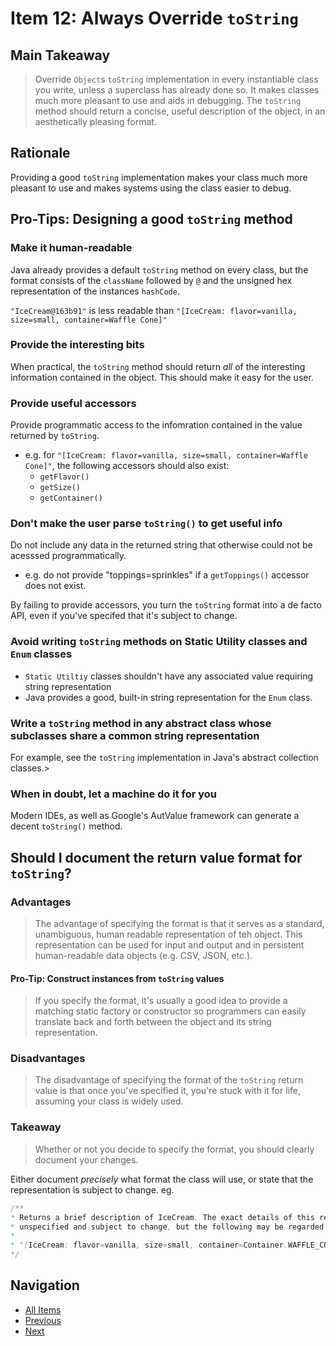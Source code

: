# Item 12: Always Override `toString`

## Main Takeaway

> Override `Object`s `toString` implementation in every instantiable class you write, unless a superclass has already done so. It makes classes much more pleasant to use and aids in debugging. The `toString` method should return a concise, useful description of the object, in an aesthetically pleasing format.

## Rationale

Providing a good `toString` implementation makes your class much more pleasant to use and makes systems using the class easier to debug.

## Pro-Tips: Designing a good `toString` method

### Make it human-readable

Java already provides a default `toString` method on every class, but the format consists of the `className` followed by `@` and the unsigned hex representation of the instances `hashCode`.  

`"IceCream@163b91"` is less readable than `"[IceCream: flavor=vanilla, size=small, container=Waffle Cone]"`

### Provide the interesting bits

When practical, the `toString` method should return _all_ of the interesting information contained in the object. This should make it easy for the user.

### Provide useful accessors

Provide programmatic access to the infomration contained in the value returned by `toString`.

- e.g. for `"[IceCream: flavor=vanilla, size=small, container=Waffle Cone]"`, the following accessors should also exist:
  - `getFlavor()`
  - `getSize()`
  - `getContainer()`

### Don't make the user parse `toString()` to get useful info

Do not include any data in the returned string that otherwise could not be acesssed programmatically.

- e.g. do not provide "toppings=sprinkles" if a `getToppings()` accessor does not exist.

By failing to provide accessors, you turn the `toString` format into a de facto API, even if you've specifed that it's subject to change.

### Avoid writing `toString` methods on Static Utility classes and `Enum` classes

- `Static Utiltiy` classes shouldn't have any associated value requiring string representation
- Java provides a good, built-in string representation for the `Enum` class.

### Write a `toString` method in any abstract class whose subclasses share a common string representation

For example, see the `toString` implementation in Java's abstract collection classes.>

### When in doubt, let a machine do it for you

Modern IDEs, as well as Google's AutValue framework can generate a decent `toString()` method.

## Should I document the return value format for `toString`?

### Advantages

> The advantage of specifying the format is that it serves as a standard, unambiguous, human readable representation of teh object. This representation can be used for input and output and in persistent human-readable data objects (e.g. CSV, JSON, etc.).

#### Pro-Tip: Construct instances from `toString` values

> If you specify the format, it's usually a good idea to provide a matching static factory or constructor so programmers can easily translate back and forth between the object and its string representation.

### Disadvantages

> The disadvantage of specifying the format of the `toString` return value is that once you've specified it, you're stuck with it for life, assuming your class is widely used.

### Takeaway

> Whether or not you decide to specify the format, you should clearly document your changes.

Either document _precisely_ what format the class will use, or state that the representation is subject to change. eg.

```java
/**
* Returns a brief description of IceCream. The exact details of this representation are
* unspecified and subject to change, but the following may be regarded as typical:
*
* "[IceCream: flavor=vanilla, size=small, container=Container.WAFFLE_CONE]"
*/
```

## Navigation

- [All Items](../README.md#items)
- [Previous](item-11.md)
- [Next](item-13.md)

